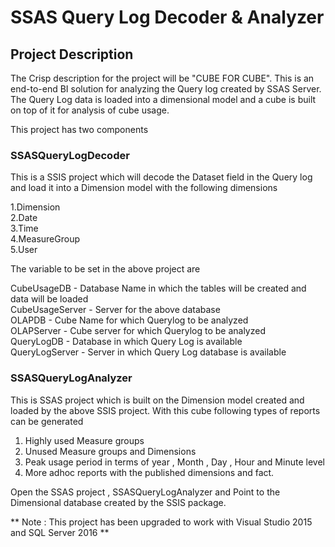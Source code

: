 # SSAS Query Log Decoder & Analyzer  

## Project Description  
The Crisp description for the project will be "CUBE FOR CUBE". This is an end-to-end BI solution for analyzing the Query log created by SSAS Server. The Query Log data is loaded into a dimensional model and a cube is built on top of it for analysis of cube usage.

This project has two components 

### SSASQueryLogDecoder  

This is a SSIS project which will decode the Dataset field in the Query log and load it into a Dimension model with the following dimensions

1.Dimension  
2.Date  
3.Time  
4.MeasureGroup  
5.User  

The variable to be set in the above project are

CubeUsageDB	- Database Name in which the tables will be created and data will be loaded  
CubeUsageServer	- Server for the above database  
OLAPDB	- Cube Name for which Querylog to be analyzed   
OLAPServer	- Cube server for which Querylog to be analyzed  
QueryLogDB	- Database in which Query Log is available  
QueryLogServer	- Server in which Query Log database is available  


### SSASQueryLogAnalyzer

This is SSAS project which is built on the Dimension model created and loaded by the above SSIS project. With this cube following types of reports can be generated

1. Highly used Measure groups
2. Unused Measure groups and Dimensions
3. Peak usage period in terms of year , Month , Day , Hour and Minute level
4. More adhoc reports with the published dimensions and fact.

Open the SSAS project , SSASQueryLogAnalyzer and Point to the Dimensional database created by the SSIS package.

** Note : This project has been upgraded to work with Visual Studio 2015 and SQL Server 2016 **
